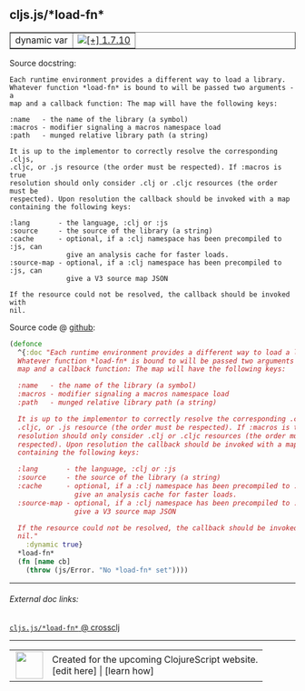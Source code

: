 ## cljs.js/\*load-fn\*



 <table border="1">
<tr>
<td>dynamic var</td>
<td><a href="https://github.com/cljsinfo/cljs-api-docs/tree/1.7.10"><img valign="middle" alt="[+] 1.7.10" title="Added in 1.7.10" src="https://img.shields.io/badge/+-1.7.10-lightgrey.svg"></a> </td>
</tr>
</table>







Source docstring:

```
Each runtime environment provides a different way to load a library.
Whatever function *load-fn* is bound to will be passed two arguments - a
map and a callback function: The map will have the following keys:

:name   - the name of the library (a symbol)
:macros - modifier signaling a macros namespace load
:path   - munged relative library path (a string)

It is up to the implementor to correctly resolve the corresponding .cljs,
.cljc, or .js resource (the order must be respected). If :macros is true
resolution should only consider .clj or .cljc resources (the order must be
respected). Upon resolution the callback should be invoked with a map
containing the following keys:

:lang       - the language, :clj or :js
:source     - the source of the library (a string)
:cache      - optional, if a :clj namespace has been precompiled to :js, can
              give an analysis cache for faster loads.
:source-map - optional, if a :clj namespace has been precompiled to :js, can
              give a V3 source map JSON

If the resource could not be resolved, the callback should be invoked with
nil.
```


Source code @ [github](https://github.com/clojure/clojurescript/blob/r1.7.28/src/main/cljs/cljs/js.cljs#L50-L77):

```clj
(defonce
  ^{:doc "Each runtime environment provides a different way to load a library.
  Whatever function *load-fn* is bound to will be passed two arguments - a
  map and a callback function: The map will have the following keys:

  :name   - the name of the library (a symbol)
  :macros - modifier signaling a macros namespace load
  :path   - munged relative library path (a string)

  It is up to the implementor to correctly resolve the corresponding .cljs,
  .cljc, or .js resource (the order must be respected). If :macros is true
  resolution should only consider .clj or .cljc resources (the order must be
  respected). Upon resolution the callback should be invoked with a map
  containing the following keys:

  :lang       - the language, :clj or :js
  :source     - the source of the library (a string)
  :cache      - optional, if a :clj namespace has been precompiled to :js, can
                give an analysis cache for faster loads.
  :source-map - optional, if a :clj namespace has been precompiled to :js, can
                give a V3 source map JSON

  If the resource could not be resolved, the callback should be invoked with
  nil."
    :dynamic true}
  *load-fn*
  (fn [name cb]
    (throw (js/Error. "No *load-fn* set"))))
```

<!--
Repo - tag - source tree - lines:

 <pre>
clojurescript @ r1.7.28
└── src
    └── main
        └── cljs
            └── cljs
                └── <ins>[js.cljs:50-77](https://github.com/clojure/clojurescript/blob/r1.7.28/src/main/cljs/cljs/js.cljs#L50-L77)</ins>
</pre>

-->

---



###### External doc links:

[`cljs.js/*load-fn*` @ crossclj](http://crossclj.info/fun/cljs.js.cljs/*load-fn*.html)<br>

---

 <table>
<tr><td>
<img valign="middle" align="right" width="48px" src="http://i.imgur.com/Hi20huC.png">
</td><td>
Created for the upcoming ClojureScript website.<br>
[edit here] | [learn how]
</td></tr></table>

[edit here]:https://github.com/cljsinfo/cljs-api-docs/blob/master/cljsdoc/cljs.js/STARload-fnSTAR.cljsdoc
[learn how]:https://github.com/cljsinfo/cljs-api-docs/wiki/cljsdoc-files

<!--

This information was too distracting to show to readers, but I'll leave it
commented here since it is helpful to:

- pretty-print the data used to generate this document
- and show how to retrieve that data



The API data for this symbol:

```clj
{:ns "cljs.js",
 :name "*load-fn*",
 :docstring "Each runtime environment provides a different way to load a library.\nWhatever function *load-fn* is bound to will be passed two arguments - a\nmap and a callback function: The map will have the following keys:\n\n:name   - the name of the library (a symbol)\n:macros - modifier signaling a macros namespace load\n:path   - munged relative library path (a string)\n\nIt is up to the implementor to correctly resolve the corresponding .cljs,\n.cljc, or .js resource (the order must be respected). If :macros is true\nresolution should only consider .clj or .cljc resources (the order must be\nrespected). Upon resolution the callback should be invoked with a map\ncontaining the following keys:\n\n:lang       - the language, :clj or :js\n:source     - the source of the library (a string)\n:cache      - optional, if a :clj namespace has been precompiled to :js, can\n              give an analysis cache for faster loads.\n:source-map - optional, if a :clj namespace has been precompiled to :js, can\n              give a V3 source map JSON\n\nIf the resource could not be resolved, the callback should be invoked with\nnil.",
 :type "dynamic var",
 :source {:code "(defonce\n  ^{:doc \"Each runtime environment provides a different way to load a library.\n  Whatever function *load-fn* is bound to will be passed two arguments - a\n  map and a callback function: The map will have the following keys:\n\n  :name   - the name of the library (a symbol)\n  :macros - modifier signaling a macros namespace load\n  :path   - munged relative library path (a string)\n\n  It is up to the implementor to correctly resolve the corresponding .cljs,\n  .cljc, or .js resource (the order must be respected). If :macros is true\n  resolution should only consider .clj or .cljc resources (the order must be\n  respected). Upon resolution the callback should be invoked with a map\n  containing the following keys:\n\n  :lang       - the language, :clj or :js\n  :source     - the source of the library (a string)\n  :cache      - optional, if a :clj namespace has been precompiled to :js, can\n                give an analysis cache for faster loads.\n  :source-map - optional, if a :clj namespace has been precompiled to :js, can\n                give a V3 source map JSON\n\n  If the resource could not be resolved, the callback should be invoked with\n  nil.\"\n    :dynamic true}\n  *load-fn*\n  (fn [name cb]\n    (throw (js/Error. \"No *load-fn* set\"))))",
          :title "Source code",
          :repo "clojurescript",
          :tag "r1.7.28",
          :filename "src/main/cljs/cljs/js.cljs",
          :lines [50 77]},
 :full-name "cljs.js/*load-fn*",
 :full-name-encode "cljs.js/STARload-fnSTAR",
 :history [["+" "1.7.10"]]}

```

Retrieve the API data for this symbol:

```clj
;; from Clojure REPL
(require '[clojure.edn :as edn])
(-> (slurp "https://raw.githubusercontent.com/cljsinfo/cljs-api-docs/catalog/cljs-api.edn")
    (edn/read-string)
    (get-in [:symbols "cljs.js/*load-fn*"]))
```

-->
